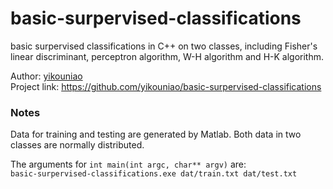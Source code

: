 # basic-surpervised-classifications
basic surpervised classifications in C++ on two classes, including Fisher's linear discriminant, perceptron algorithm, W-H algorithm and H-K algorithm.  

Author: [yikouniao](https://github.com/yikouniao)  
Project link: https://github.com/yikouniao/basic-surpervised-classifications  

### Notes

Data for training and testing are generated by Matlab. Both data in two classes are normally distributed.  

The arguments for `int main(int argc, char** argv)` are:  
`basic-surpervised-classifications.exe dat/train.txt dat/test.txt`  
